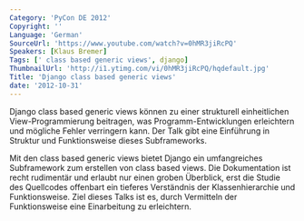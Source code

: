 ```yaml
---
Category: 'PyCon DE 2012'
Copyright: ''
Language: 'German'
SourceUrl: 'https://www.youtube.com/watch?v=0hMR3jiRcPQ'
Speakers: [Klaus Bremer]
Tags: [' class based generic views', django]
ThumbnailUrl: 'http://i1.ytimg.com/vi/0hMR3jiRcPQ/hqdefault.jpg'
Title: 'Django class based generic views'
date: '2012-10-31'
---
```

Django class based generic views können zu einer strukturell einheitlichen
View-Programmierung beitragen, was Programm-Entwicklungen erleichtern und
mögliche Fehler verringern kann. Der Talk gibt eine Einführung in Struktur und
Funktionsweise dieses Subframeworks.

Mit den class based generic views bietet Django ein umfangreiches Subframework
zum erstellen von class based views. Die Dokumentation ist recht rudimentär
und erlaubt nur einen groben Überblick, erst die Studie des Quellcodes
offenbart ein tieferes Verständnis der Klassenhierarchie und Funktionsweise.
Ziel dieses Talks ist es, durch Vermitteln der Funktionsweise eine
Einarbeitung zu erleichtern.
